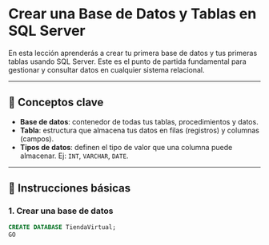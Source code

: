 # Crear una Base de Datos y Tablas en SQL Server

En esta lección aprenderás a crear tu primera base de datos y tus primeras tablas usando SQL Server. Este es el punto de partida fundamental para gestionar y consultar datos en cualquier sistema relacional.

---

## 🧠 Conceptos clave

- **Base de datos**: contenedor de todas tus tablas, procedimientos y datos.
- **Tabla**: estructura que almacena tus datos en filas (registros) y columnas (campos).
- **Tipos de datos**: definen el tipo de valor que una columna puede almacenar. Ej: `INT`, `VARCHAR`, `DATE`.

---

## 📌 Instrucciones básicas

### 1. Crear una base de datos
```sql
CREATE DATABASE TiendaVirtual;
GO